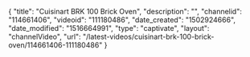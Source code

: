 {
    "title": "Cuisinart BRK 100 Brick Oven",
    "description": "",
    "channelid": "114661406",
    "videoid": "111180486",
    "date_created": "1502924666",
    "date_modified": "1516664991",
    "type": "captivate",
    "layout": "channelVideo",
    "url": "\/latest-videos\/cuisinart-brk-100-brick-oven\/114661406-111180486"
}